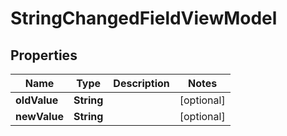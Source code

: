 

# StringChangedFieldViewModel


## Properties

| Name | Type | Description | Notes |
|------------ | ------------- | ------------- | -------------|
|**oldValue** | **String** |  |  [optional] |
|**newValue** | **String** |  |  [optional] |



